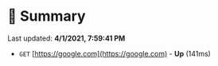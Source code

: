# 📖 Summary
Last updated: **4/1/2021, 7:59:41 PM**

- `GET` [https://google.com](https://google.com) - **Up** (141ms)
